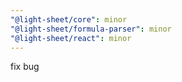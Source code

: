 ```yaml
---
"@light-sheet/core": minor
"@light-sheet/formula-parser": minor
"@light-sheet/react": minor
---
```


fix bug
